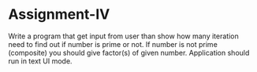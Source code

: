 # Assignment-IV
Write a program that get input from user than show how many iteration need to find out if number is prime or not. If number is not prime (composite) you should give factor(s) of given number. Application should run in text UI mode.
